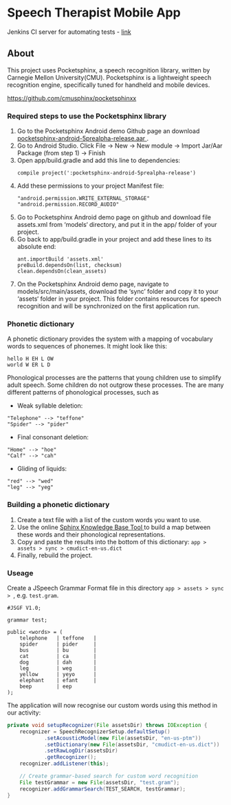 # Speech Therapist Mobile App

Jenkins CI server for automating tests - [link](http://jenkins.briancoveney.com:8080/job/Speech%20Therapist%20Mobile%20App/)

## About 

This project uses Pocketsphinx, a speech recognition library, written by Carnegie Mellon University(CMU). Pocketsphinx is a lightweight speech recognition engine, specifically tuned for handheld and mobile devices.

[https://github.com/cmusphinx/pocketsphinxx
](https://github.com/cmusphinx/pocketsphinx)

### Required steps to use the Pocketsphinx library  

1. Go to the Pocketsphinx Android demo Github page an download [pocketsphinx-android-5prealpha-release.aar
](https://github.com/cmusphinx/pocketsphinx-android-demo/blob/master/aars/pocketsphinx-android-5prealpha-release.aar). 
1. Go to Android Studio. Click File -> New -> New module -> Import Jar/Aar Package (from step 1) -> Finish
1. Open app/build.gradle and add this line to dependencies:
   ```
   compile project(':pocketsphinx-android-5prealpha-release') 
   ```
1. Add these permissions to your project Manifest file:
   ```
   "android.permission.WRITE_EXTERNAL_STORAGE" 
   "android.permission.RECORD_AUDIO" 
   ```
1. Go to Pocketsphinx Android demo page on github and download file assets.xml from ‘models‘ directory, and put it in the app/ folder of your project.
1. Go back to app/build.gradle in your project and add these lines to its absolute end:
   ``` 
   ant.importBuild 'assets.xml'
   preBuild.dependsOn(list, checksum)
   clean.dependsOn(clean_assets) 
   ```
1. On the Pocketsphinx Android demo page, navigate to models/src/main/assets, download the ‘sync’ folder and copy it to your ‘assets‘ folder in your project. This folder contains resources for speech recognition and will be synchronized on the first application run.

### Phonetic dictionary

A phonetic dictionary provides the system with a mapping of vocabulary words to sequences of phonemes. It might look like this:
```
hello H EH L OW
world W ER L D
```
Phonological processes are the patterns that young children use to simplify adult speech. Some children do not outgrow these processes. The are many different patterns of phonological processes, such as 
* Weak syllable deletion:
```
"Telephone" --> "teffone"
"Spider" --> "pider"
```
* Final consonant deletion:
```
"Home" --> "hoe"
"Calf" --> "cah"
```
* Gliding of liquids:
```
"red" --> "wed"
"leg" --> "yeg"
```

### Building a phonetic dictionary

1. Create a text file with a list of the custom words you want to use.
1. Use the online [Sphinx Knowledge Base Tool 
](http://www.speech.cs.cmu.edu/tools/lmtool-new.html) to build a map between these words and their phonological representations.
1. Copy and paste the results into the bottom of this dictionary:
   ``` app > assets > sync > cmudict-en-us.dict ```
1. Finally, rebuild the project.

### Useage

Create a JSpeech Grammar Format file in this directory ``` app > assets > sync >  ```, e.g. ``` test.gram ```.
```
#JSGF V1.0;

grammar test;

public <words> = (
    telephone   | teffone   |
    spider      | pider     |
    bus         | bu        |
    cat         | ca        |
    dog         | dah       |
    leg         | weg       |
    yellow      | yeyo      |
    elephant    | efant     |
    beep        | eep
);
```

The application will now recognise our custom words using this method in our activity:
``` java
private void setupRecognizer(File assetsDir) throws IOException {
    recognizer = SpeechRecognizerSetup.defaultSetup()
            .setAcousticModel(new File(assetsDir, "en-us-ptm"))
            .setDictionary(new File(assetsDir, "cmudict-en-us.dict"))
            .setRawLogDir(assetsDir)
            .getRecognizer();
    recognizer.addListener(this);

    // Create grammar-based search for custom word recognition
    File testGrammar = new File(assetsDir, "test.gram");
    recognizer.addGrammarSearch(TEST_SEARCH, testGrammar);
}
```


